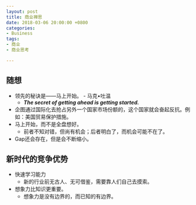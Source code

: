 ```yaml
---
layout: post
title: 商业禅思
date: 2018-03-06 20:00:00 +0800
categories:
- Business
tags:
- 商业
- 商业思考

---
```


## 随想

- 领先的秘诀是——马上开始。 - 马克•吐温
	- ***The secret of getting ahead is getting started.***
- 企图通过国际化去抢占另外一个国家市场份额的，这个国家就会奋起反抗。例如：美国贸易保护措施。
- 马上开始，而不是全盘想好。
	- 前者不知对错，但尚有机会；后者明白了，而机会可能不在了。
- Gap还会存在，但是会不断缩小。


## 新时代的竞争优势

- 快速学习能力
	- 新的行业前无古人、无可借鉴，需要靠人们自己去摸索。
- 想象力比知识更重要。
	- 想象力是没有边界的，而已知的有边界。
